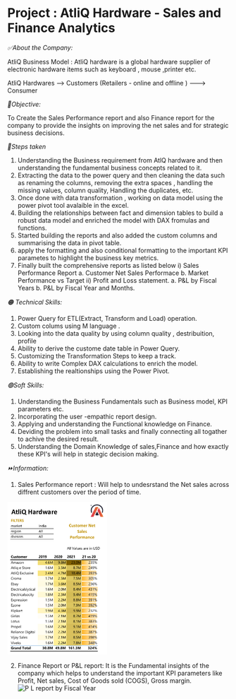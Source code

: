 # Project : AtliQ Hardware - Sales and Finance Analytics

*✅About the Company:*

AtliQ Business Model : AtliQ hardware is a global hardware supplier of electronic hardware items such as keyboard , mouse ,printer etc.

AtliQ Hardwares --> Customers (Retailers - online and offline ) ---> Consumer


*🌱Objective:*


To Create the Sales Performance report and also Finance report for the company to provide the insights on improving the net sales and for strategic business decisions.





*💠Steps taken*
1. Understanding the Business requirement from AtlQ hardware and then understanding the fundamental business concepts related to it.
2. Extracting the data to the power query and then cleaning the data such as renaming the columns, removing the extra spaces , handling the missing values, column quality,
Handling the duplicates, etc.
3. Once done with data transformation , working on data model using the power pivot tool avalaible in the excel.
4. Building the relationships between fact and dimension tables to build a robust data model and enriched the model with DAX fromulas and functions.
5. Started building the reports and also added the custom columns and summarising the data in pivot table.
6. apply the formatting and also conditional formatting to the important KPI parametes to highlight the business key metrics.
7. Finally built the comprehensive reports as listed below
   i) Sales Performance Report
   a. Customer Net Sales Performace
   b. Market Performance vs Target
   ii) Profit and Loss statement.
   a. P&L by Fiscal Years
   b. P&L by Fiscal Year and Months.

*🟠 Technical Skills:*
1. Power Query for ETL(Extract, Transform and Load) operation.
2. Custom colums using M language .
3. Looking into the data quality by using column quality , destribuition, profile
4. Ability to derive the custome date table in Power Query.
5. Customizing the Transformation Steps to keep a track.
6. Ability to write Complex DAX calculations to enrich the model.
7. Establishing the realtionships using the Power Pivot.


*🟢Soft Skills:*
1. Understanding the Business Fundamentals such as Business model, KPI parameters etc.
2. Incorporating the user -empathic report design.
3. Applying and understanding the Functional knowledge on Finance.
4. Deviding the problem into small tasks and finally connecting all togather to achive the desired result.
5. Understanding the Domain Knowledge of sales,Finance and how exactly these KPI's will help in stategic decision making.

*⏩Information:*

1. Sales Performance report : Will help to undesrstand the Net sales across diffrent customers over the period of time.
<img width="226" alt="Customer Net Sales Performance" src="347479775-77d9bccb-f1c4-470b-afce-64d0c82c47b6.png">

  2. Finance Report or P&L report: It is the Fundamental insights of the company which helps to understand the important KPI parameters like Profit, Net sales,
				Cost of Goods sold (COGS), Gross margin.
    <img width="568" alt="P L report by Fiscal Year" src="https://github.com/hgvinayak/Advanced-Excel-Sales-and-Finance_Analytics/assets/144557548/28ab84df-3469-474a-a2c8-11cd78487147">
